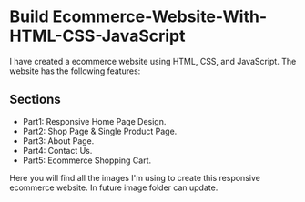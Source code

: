 # Build Ecommerce-Website-With-HTML-CSS-JavaScript

I have created a ecommerce website using HTML, CSS, and JavaScript. The website has the following features:

## Sections

- Part1: Responsive Home Page Design.
- Part2: Shop Page & Single Product Page.
- Part3: About Page.
- Part4: Contact Us.
- Part5: Ecommerce Shopping Cart.

Here you will find all the images I'm using to create this responsive ecommerce website. In future image folder can update.
